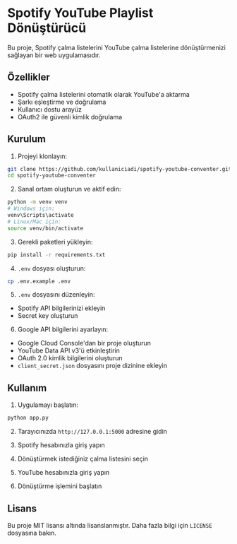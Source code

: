 # Spotify YouTube Playlist Dönüştürücü

Bu proje, Spotify çalma listelerini YouTube çalma listelerine dönüştürmenizi sağlayan bir web uygulamasıdır.

## Özellikler

- Spotify çalma listelerini otomatik olarak YouTube'a aktarma
- Şarkı eşleştirme ve doğrulama
- Kullanıcı dostu arayüz
- OAuth2 ile güvenli kimlik doğrulama

## Kurulum

1. Projeyi klonlayın:
```bash
git clone https://github.com/kullaniciadi/spotify-youtube-conventer.git
cd spotify-youtube-conventer
```

2. Sanal ortam oluşturun ve aktif edin:
```bash
python -m venv venv
# Windows için:
venv\Scripts\activate
# Linux/Mac için:
source venv/bin/activate
```

3. Gerekli paketleri yükleyin:
```bash
pip install -r requirements.txt
```

4. `.env` dosyası oluşturun:
```bash
cp .env.example .env
```

5. `.env` dosyasını düzenleyin:
- Spotify API bilgilerinizi ekleyin
- Secret key oluşturun

6. Google API bilgilerini ayarlayın:
- Google Cloud Console'dan bir proje oluşturun
- YouTube Data API v3'ü etkinleştirin
- OAuth 2.0 kimlik bilgilerini oluşturun
- `client_secret.json` dosyasını proje dizinine ekleyin

## Kullanım

1. Uygulamayı başlatın:
```bash
python app.py
```

2. Tarayıcınızda `http://127.0.0.1:5000` adresine gidin

3. Spotify hesabınızla giriş yapın

4. Dönüştürmek istediğiniz çalma listesini seçin

5. YouTube hesabınızla giriş yapın

6. Dönüştürme işlemini başlatın


## Lisans

Bu proje MIT lisansı altında lisanslanmıştır. Daha fazla bilgi için `LICENSE` dosyasına bakın.
